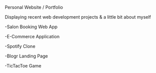 Personal Website / Portfolio

Displaying recent web development projects & a little bit about myself

-Salon Booking Web App

-E-Commerce Application

-Spotify Clone

-Blogr Landing Page

-TicTacToe Game

